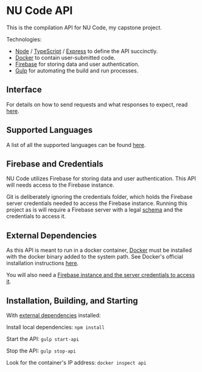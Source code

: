 # NU Code API

This is the compilation API for NU Code, my capstone project.

Technologies:
- [Node](https://nodejs.org/en/) / [TypeScript](https://www.typescriptlang.org/) / [Express](http://expressjs.com/) to define the API succinctly.
- [Docker](https://www.docker.com/) to contain user-submitted code.
- [Firebase](https://firebase.google.com/) for storing data and user authentication.
- [Gulp](http://gulpjs.com/) for automating the build and run processes.

## Interface

For details on how to send requests and what responses to expect, read
[here](https://github.com/Tahler/capstone-api/blob/master/doc/api.md).

## Supported Languages

A list of all the supported languages can be found
[here](https://github.com/Tahler/capstone-api/blob/master/doc/supported-languages.md).

## Firebase and Credentials

NU Code utilizes Firebase for storing data and user authentication. This API will needs access to
the Firebase instance.

Git is deliberately ignoring the credentials folder, which holds the Firebase server credentials
needed to access the Firebase instance. Running this project as is will require a Firebase server
with a legal [schema](https://github.com/Tahler/capstone-api/blob/master/doc/example-schema.json)
and the credentials to access it.

## External Dependencies

As this API is meant to run in a docker container, [Docker](https://www.docker.com/) must be
installed with the docker binary added to the system path. See Docker's official installation
instructions [here](https://docs.docker.com/engine/installation/).

You will also need a
[Firebase instance and the server credentials to access it](#firebase-and-credentials).

## Installation, Building, and Starting

With [external dependencies](#external-dependencies) installed:

Install local dependencies: `npm install`

Start the API: `gulp start-api`

Stop the API: `gulp stop-api`

Look for the container's IP address: `docker inspect api`
